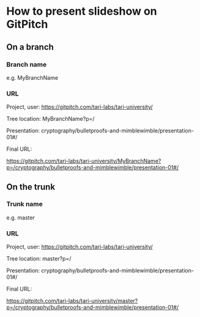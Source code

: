 # How to present slideshow on GitPitch

## On a branch
### Branch name 
e.g. MyBranchName

### URL
Project, user:   https://gitpitch.com/tari-labs/tari-university/

Tree location:   MyBranchName?p=/

Presentation:   cryptography/bulletproofs-and-mimblewimble/presentation-01#/

Final URL:

https://gitpitch.com/tari-labs/tari-university/MyBranchName?p=/cryptography/bulletproofs-and-mimblewimble/presentation-01#/

## On the trunk
### Trunk name
e.g. master
### URL
Project, user:   https://gitpitch.com/tari-labs/tari-university/

Tree location:   master?p=/

Presentation:    cryptography/bulletproofs-and-mimblewimble/presentation-01#/

Final URL:

https://gitpitch.com/tari-labs/tari-university/master?p=/cryptography/bulletproofs-and-mimblewimble/presentation-01#/
